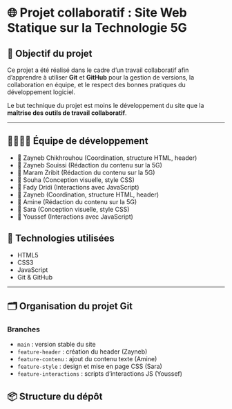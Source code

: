 # 🌐 Projet collaboratif : Site Web Statique sur la Technologie 5G

## 🎯 Objectif du projet

Ce projet a été réalisé dans le cadre d’un travail collaboratif afin d’apprendre à utiliser **Git** et **GitHub** pour la gestion de versions, la collaboration en équipe, et le respect des bonnes pratiques du développement logiciel.

Le but technique du projet est moins le développement du site que la **maîtrise des outils de travail collaboratif**.

---

## 👨‍👩‍👧‍👦 Équipe de développement

- 👩 Zayneb Chikhrouhou (Coordination, structure HTML, header)
- 👨 Zayneb Souissi (Rédaction du contenu sur la 5G)
- 👨 Maram Zribit (Rédaction du contenu sur la 5G)
- 👩 Souha (Conception visuelle, style CSS)
- 👨 Fady Dridi (Interactions avec JavaScript)
- 👩 Zayneb (Coordination, structure HTML, header)
- 👨 Amine (Rédaction du contenu sur la 5G)
- 👩 Sara (Conception visuelle, style CSS)
- 👨 Youssef (Interactions avec JavaScript)


## 🧰 Technologies utilisées

- HTML5
- CSS3
- JavaScript
- Git & GitHub

---

## 🗂️ Organisation du projet Git

### Branches
- `main` : version stable du site
- `feature-header` : création du header (Zayneb)
- `feature-contenu` : ajout du contenu texte (Amine)
- `feature-style` : design et mise en page CSS (Sara)
- `feature-interactions` : scripts d’interactions JS (Youssef)



## 📦 Structure du dépôt


